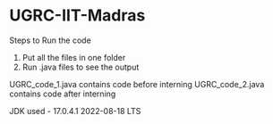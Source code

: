 # UGRC-IIT-Madras

Steps to Run the code

1. Put all the files in one folder
2. Run .java files to see the output
 
 UGRC_code_1.java contains code before interning
 UGRC_code_2.java contains code after interning

JDK used - 17.0.4.1 2022-08-18 LTS
